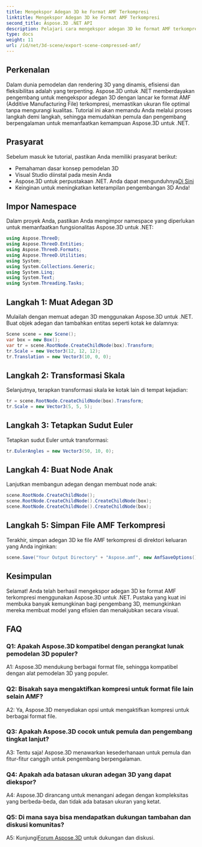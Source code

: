```yaml
---
title: Mengekspor Adegan 3D ke Format AMF Terkompresi
linktitle: Mengekspor Adegan 3D ke Format AMF Terkompresi
second_title: Aspose.3D .NET API
description: Pelajari cara mengekspor adegan 3D ke format AMF terkompresi menggunakan Aspose.3D untuk .NET. Tingkatkan keterampilan pengembangan Anda dengan panduan langkah demi langkah ini.
type: docs
weight: 11
url: /id/net/3d-scene/export-scene-compressed-amf/
---
```

## Perkenalan

Dalam dunia pemodelan dan rendering 3D yang dinamis, efisiensi dan fleksibilitas adalah yang terpenting. Aspose.3D untuk .NET memberdayakan pengembang untuk mengekspor adegan 3D dengan lancar ke format AMF (Additive Manufacturing File) terkompresi, memastikan ukuran file optimal tanpa mengurangi kualitas. Tutorial ini akan memandu Anda melalui proses langkah demi langkah, sehingga memudahkan pemula dan pengembang berpengalaman untuk memanfaatkan kemampuan Aspose.3D untuk .NET.

## Prasyarat

Sebelum masuk ke tutorial, pastikan Anda memiliki prasyarat berikut:

- Pemahaman dasar konsep pemodelan 3D
- Visual Studio diinstal pada mesin Anda
-  Aspose.3D untuk perpustakaan .NET. Anda dapat mengunduhnya[Di Sini](https://releases.aspose.com/3d/net/)
- Keinginan untuk meningkatkan keterampilan pengembangan 3D Anda!

## Impor Namespace

Dalam proyek Anda, pastikan Anda mengimpor namespace yang diperlukan untuk memanfaatkan fungsionalitas Aspose.3D untuk .NET:

```csharp
using Aspose.ThreeD;
using Aspose.ThreeD.Entities;
using Aspose.ThreeD.Formats;
using Aspose.ThreeD.Utilities;
using System;
using System.Collections.Generic;
using System.Linq;
using System.Text;
using System.Threading.Tasks;
```

## Langkah 1: Muat Adegan 3D

Mulailah dengan memuat adegan 3D menggunakan Aspose.3D untuk .NET. Buat objek adegan dan tambahkan entitas seperti kotak ke dalamnya:

```csharp
Scene scene = new Scene();
var box = new Box();
var tr = scene.RootNode.CreateChildNode(box).Transform;
tr.Scale = new Vector3(12, 12, 12);
tr.Translation = new Vector3(10, 0, 0);
```

## Langkah 2: Transformasi Skala

Selanjutnya, terapkan transformasi skala ke kotak lain di tempat kejadian:

```csharp
tr = scene.RootNode.CreateChildNode(box).Transform;
tr.Scale = new Vector3(5, 5, 5);
```

## Langkah 3: Tetapkan Sudut Euler

Tetapkan sudut Euler untuk transformasi:

```csharp
tr.EulerAngles = new Vector3(50, 10, 0);
```

## Langkah 4: Buat Node Anak

Lanjutkan membangun adegan dengan membuat node anak:

```csharp
scene.RootNode.CreateChildNode();
scene.RootNode.CreateChildNode().CreateChildNode(box);
scene.RootNode.CreateChildNode().CreateChildNode(box);
```

## Langkah 5: Simpan File AMF Terkompresi

Terakhir, simpan adegan 3D ke file AMF terkompresi di direktori keluaran yang Anda inginkan:

```csharp
scene.Save("Your Output Directory" + "Aspose.amf", new AmfSaveOptions() { EnableCompression = false });
```

## Kesimpulan

Selamat! Anda telah berhasil mengekspor adegan 3D ke format AMF terkompresi menggunakan Aspose.3D untuk .NET. Pustaka yang kuat ini membuka banyak kemungkinan bagi pengembang 3D, memungkinkan mereka membuat model yang efisien dan menakjubkan secara visual.

## FAQ

### Q1: Apakah Aspose.3D kompatibel dengan perangkat lunak pemodelan 3D populer?

A1: Aspose.3D mendukung berbagai format file, sehingga kompatibel dengan alat pemodelan 3D yang populer.

### Q2: Bisakah saya mengaktifkan kompresi untuk format file lain selain AMF?

A2: Ya, Aspose.3D menyediakan opsi untuk mengaktifkan kompresi untuk berbagai format file.

### Q3: Apakah Aspose.3D cocok untuk pemula dan pengembang tingkat lanjut?

A3: Tentu saja! Aspose.3D menawarkan kesederhanaan untuk pemula dan fitur-fitur canggih untuk pengembang berpengalaman.

### Q4: Apakah ada batasan ukuran adegan 3D yang dapat diekspor?

A4: Aspose.3D dirancang untuk menangani adegan dengan kompleksitas yang berbeda-beda, dan tidak ada batasan ukuran yang ketat.

### Q5: Di mana saya bisa mendapatkan dukungan tambahan dan diskusi komunitas?

A5: Kunjungi[Forum Aspose.3D](https://forum.aspose.com/c/3d/18) untuk dukungan dan diskusi.